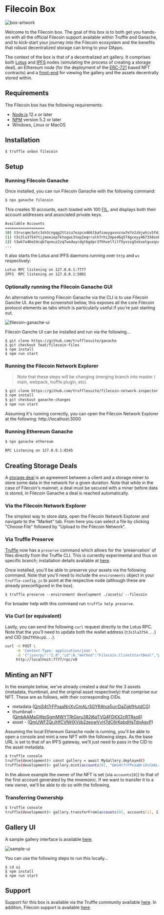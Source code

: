 # Filecoin Box

![box-artwork](https://github.com/truffle-box/filecoin-box/blob/master/box-img-sm.png?raw=true)

Welcome to the Filecoin box. The goal of this box is to both get you hands-on with all the official Filecoin support available within Truffle and Ganache, and to kick-start your journey into the Filecoin ecosystem and the benefits that robust decentralized storage can bring to your DApps.

The context of the box is that of a decentralized art gallery. It comprises both [Lotus](https://docs.filecoin.io/reference/lotus-api/) and [IPFS](https://ipfs.io/) nodes (simulating the process of creating a storage deal), an Ethereum node (for the deployment of the [ERC-721](https://docs.openzeppelin.com/contracts/3.x/) based NFT contracts) and a [front-end](#gallery-ui) for viewing the gallery and the assets decentrally stored within.

## Requirements

The Filecoin box has the following requirements:

- [Node.js](https://nodejs.org/) 12.x or later
- [NPM](https://docs.npmjs.com/cli/) version 5.2 or later
- Windows, Linux or MacOS

## Installation

```bash
$ truffle unbox filecoin
```

## Setup

### Running Filecoin Ganache

Once installed, you can run Filecoin Ganache with the following command:

```bash
$ npx ganache filecoin
```

This creates 10 accounts, each loaded with 100 [FIL](https://docs.filecoin.io/reference/#wallets), and displays both their account addresses and associated private keys.

```bash
Available Accounts
==================
(0) t3rvcqmc5otc3sh3cngqg2ttzcu7ezpco466lbafzaoygxvnzsw7e7n2zbjwhiv5fdzhs6uxm2qckwt6lp5wga (100 FIL)
(1) t3s3la37547tijmoeiep7ktogws3tep2eqrralh7rhi2mpe46q574gceyy467356onblzvwf7ejlelo2rdsg4q (100 FIL)
(2) t3wk7a46e2dcqb7qxeuz2zq7wodwycdgtbgdpr37hhvelfilf5yvssg5xbsolgusqsumomtmtqhnobh4carhyq (100 FIL)
...
```

It also starts the Lotus and IPFS daemons running over `http` and `ws` respectively:

```bash
Lotus RPC listening on 127.0.0.1:7777
IPFS  RPC listening on 127.0.0.1:5001
```

### Optionally running the Filecoin Ganache GUI

An alternative to running Filecoin Ganache via the CLI is to use Filecoin Ganche UI. As per the screenshot below, this exposes all the core Filecoin protocol elements as tabs which is particularly useful if you're just starting out.

![filecoin-ganache-ui](https://github.com/truffle-box/filecoin-box/blob/master/screenshots/filecoin-ganache-ui.png?raw=true)

Filecoin Ganche UI can be installed and run via the following...

```
$ git clone https://github.com/trufflesuite/ganache
$ git checkout feat/filecoin-files
$ npm install
$ npm run start
```

### Running the Filecoin Network Explorer

> Note that these steps will be changing (merging branch into master / main, webpack, truffle plugin, etc).

```bash
$ git clone https://github.com/trufflesuite/filecoin-network-inspector
$ npm install
$ git checkout ganache-changes
$ npm run start
```

Assuming it's running correctly, you can open the Filecoin Network Explorer at the following: http://localhost:3000

### Running Ethereum Ganache

```bash
$ npx ganache ethereum
```

```bash
RPC Listening on 127.0.0.1:8545
```

## Creating Storage Deals

A [storage deal](https://docs.filecoin.io/store/lotus/store-data/#find-a-miner) is an agreement between a client and a storage miner to store some data in the network for a given duration. Note that while in the case of Filecoin's mainnet, a deal must be secured with a miner before data is stored, in Filecoin Ganache a deal is reached automatically.

### Via the Filecoin Network Explorer

The simplest way to store data, open the Filecoin Network Explorer and navigate to the "Market" tab. From here you can select a file by clicking "Choose File" followed by "Upload to the Filecoin Network".

### Via Truffle Preserve

[Truffle](https://www.trufflesuite.com/docs/truffle/overview) now has a `preserve` command which allows for the 'preservation' of files directly from the Truffle CLI. This is currently experimental and thus on specific branch; installation details available at [here](https://www.trufflesuite.com/blog/announcing-collaboration-with-filecoin).

Once installed, you'll be able to preserve your assets via the following command. Note that you'll need to include the `environments` object in your `truffle-config.js` to point at the respective node (although these are already preconfigured in the box).

```
$ truffle preserve --environment development ./assets/ --filecoin
```

For broader help with this command run `truffle help preserve`.

### Via Curl (or equivalent)

Lastly, you can send the following `curl` request directly to the Lotus RPC. Note that the you'll need to update both the wallet address (`t3s3la3754...`) and CID (`QmZTR5bcpQ...`).

```bash
curl -X POST \
     -H 'Content-Type: application/json' \
     -d '{"jsonrpc":"2.0","id":0,"method":"Filecoin.ClientStartDeal","params":[{"Data":{"TransferType":"graphsync","Root":{"/":"QmZTR5bcpQD7cFgTorqxZDYaew1Wqgfbd2ud9QqGPAkK2V"},"PieceCid":null,"PieceSize":0},"Wallet":"t3s3la37547tijmoeiep7ktogws3tep2eqrralh7rhi2mpe46q574gceyy467356onblzvwf7ejlelo2rdsg4q","Miner":"t01000","EpochPrice":"2500","MinBlocksDuration":300}]}' \
     http://localhost:7777/rpc/v0
```

## Minting an NFT

In the example below, we've already created a deal for the 3 assets (metadata, thumbnail, and the original asset respectively) that comprise our NFT. These are as follows, with their corresponding CIDs.

- metadata ([QmS4t7rFPxaaNriXvCmALr5GYRAtya5urrDaZgkfHutdCG](https://ipfs.io/ipfs/QmS4t7rFPxaaNriXvCmALr5GYRAtya5urrDaZgkfHutdCG))
- thumbnail - ([QmbAAMaGWpiSgmMWYTRtGsru382j6qTVQ4FDKX2cRTRso6](https://ipfs.io/ipfs/QmbAAMaGWpiSgmMWYTRtGsru382j6qTVQ4FDKX2cRTRso6))
- asset - ([QmUWFZQrJHfCVNHXVjjb2zeowVvH7dC6rKpbdHsTdnAgvP](https://ipfs.io/ipfs/QmUWFZQrJHfCVNHXVjjb2zeowVvH7dC6rKpbdHsTdnAgvP))

Assuming the local Ethereum Ganache node is running, you'll be able to open a console and mint a new NFT with the following steps. As the base URL is set to that of an IPFS gateway, we'll just need to pass in the CID to the asset metadata.

```bash
$ truffle console
truffle(development)> const gallery = await MyGallery.deployed()
truffle(development)> gallery.mint(accounts[0], "QmS4t7rFPxaaNriXvCmALr5GYRAtya5urrDaZgkfHutdCG")
```

In the above example the owner of the NFT is set (via `accounts[0]`) to that of the first account generated by the mnemonic. If we want to transfer it to a new owner, we'll be able to do so with the following.

### Transferring Ownership

```bash
$ truffle console
truffle(development)> gallery.transferFrom(accounts[0], accounts[1], 1)
```

## Gallery UI

A sample gallery interface is available [here](https://truffle-box.github.io/filecoin-box/).

![sample-ui](https://github.com/truffle-box/filecoin-box/blob/master/screenshots/sample-ui.png?raw=true)

You can use the following steps to run this locally...

```
$ cd ui
$ npm install
$ npm run start
```

## Support

Support for this box is available via the Truffle community available [here](https://www.trufflesuite.com/community). In addition, Filecoin support is available [here](https://filecoin.io/).